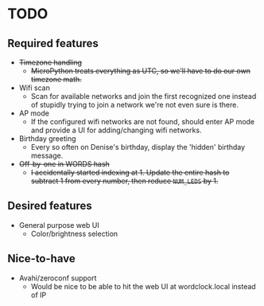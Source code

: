 # TODO
## Required features
* ~~Timezone handling~~
	* ~~MicroPython treats everything as UTC, so we'll have to do our own timezone math.~~
* Wifi scan
	* Scan for available networks and join the first recognized one instead of stupidly trying to join a network we're not even sure is there.
* AP mode
	* If the configured wifi networks are not found, should enter AP mode and provide a UI for adding/changing wifi networks.
* Birthday greeting
	* Every so often on Denise's birthday, display the 'hidden' birthday message.
* ~~Off-by-one in WORDS hash~~
	* ~~I accidentally started indexing at 1.  Update the entire hash to subtract 1 from every number, then reduce `NUM_LEDS` by 1.~~

## Desired features
* General purpose web UI
	* Color/brightness selection

## Nice-to-have
* Avahi/zeroconf support
	* Would be nice to be able to hit the web UI at wordclock.local instead of IP
